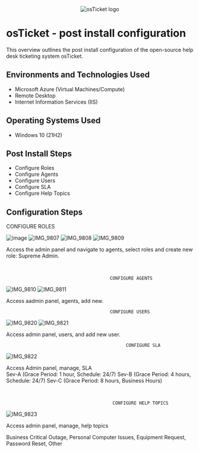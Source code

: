 <p align="center">
<img src="https://i.imgur.com/Clzj7Xs.png" alt="osTicket logo"/>
</p>

<h1>osTicket - post install configuration </h1>
This overview outlines the post install configuration of the open-source help desk ticketing system osTicket.<br />




<h2>Environments and Technologies Used</h2>

- Microsoft Azure (Virtual Machines/Compute)
- Remote Desktop
- Internet Information Services (IIS)

<h2>Operating Systems Used </h2>

- Windows 10</b> (21H2)

<h2>Post Install Steps</h2>

- Configure Roles
- Configure Agents
- Configure Users
- Configure SLA
- Configure Help Topics

<h2>Configuration Steps</h2>

<p>
                                                CONFIGURE ROLES

   ![image](https://github.com/user-attachments/assets/7a4db633-a49f-48a4-bcdd-e35c01eccc77)
![IMG_9807](https://github.com/user-attachments/assets/f73c1a1b-482a-4481-b0b1-a0403c57734f)
![IMG_9808](https://github.com/user-attachments/assets/0a40f6a4-e4eb-4d78-b216-ef8aa28675e9)
![IMG_9809](https://github.com/user-attachments/assets/36ecf619-3b47-45e2-b6c8-9d207fa93daf)


Access the admin panel and navigate to agents, select roles and create new role: Supreme Admin.  
</p>
<p>

</p>
<br />

<p>

                                           CONFIGURE AGENTS
![IMG_9810](https://github.com/user-attachments/assets/4478b42e-5795-43c8-a2e0-60114f05333b)
![IMG_9811](https://github.com/user-attachments/assets/295014f5-4473-44dc-a25b-ee2bbbb4777b)

Access aadmin panel, agents, add new.
                                         
                                           CONFIGURE USERS

 ![IMG_9820](https://github.com/user-attachments/assets/8557ff18-0ccb-46c9-b76e-49ec12b3fd32)
![IMG_9821](https://github.com/user-attachments/assets/901d7ef1-6505-41f0-b726-d1f6f9d93ca3)

 Access admin panel, users, and add new user.                                       


</p>
<p>

                                                 CONFIGURE SLA

 ![IMG_9822](https://github.com/user-attachments/assets/146eb3e0-c22e-49cc-aaa5-9d64392d3ae4)

 Access Admin panel, manage, SLA                                        
Sev-A (Grace Period: 1 hour, Schedule: 24/7)
Sev-B (Grace Period: 4 hours, Schedule: 24/7)
Sev-C (Grace Period: 8 hours, Business Hours)

</p>
<br />

<p>

                                            CONFIGURE HELP TOPICS
![IMG_9823](https://github.com/user-attachments/assets/6121d187-570d-4186-9f39-9d5a8189fb5b)


Access admin panel, manage, help topics

Business Critical Outage,
Personal Computer Issues,
Equipment Request,
Password Reset,
Other

</p>
<br />
